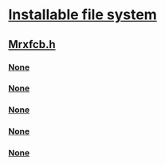 # [Installable file system](../_ifsk/index.md)
## [Mrxfcb.h](index.md)
### [None](../mrxfcb/nf-mrxfcb-rxacquireexclusivefcbresourceinmrx.md)
### [None](../mrxfcb/nf-mrxfcb-rxacquiresharedfcbresourceinmrx.md)
### [None](../mrxfcb/nf-mrxfcb-rxacquiresharedfcbresourceinmrxex.md)
### [None](../mrxfcb/nf-mrxfcb-rxreleasefcbresourceforthreadinmrx.md)
### [None](../mrxfcb/nf-mrxfcb-rxreleasefcbresourceinmrx.md)
